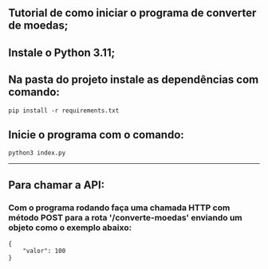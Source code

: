 ## Tutorial de como iniciar o programa de converter de moedas;

## Instale o Python 3.11;

## Na pasta do projeto instale as dependências com comando:
```
pip install -r requirements.txt
```

## Inicie o programa com o comando:
```
python3 index.py
```

-----------------------------------------------------------------
## Para chamar a API:
### Com o programa rodando faça uma chamada HTTP com método POST para a rota '/converte-moedas' enviando um objeto como o exemplo abaixo:
```
{
    "valor": 100
}
```